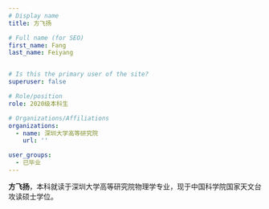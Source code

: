 ```yaml
---
# Display name
title: 方飞扬

# Full name (for SEO)
first_name: Fang
last_name: Feiyang


# Is this the primary user of the site?
superuser: false

# Role/position
role: 2020级本科生

# Organizations/Affiliations
organizations:
  - name: 深圳大学高等研究院
    url: ''

user_groups:
  - 已毕业
---
```


**方飞扬**，本科就读于深圳大学高等研究院物理学专业，现于中国科学院国家天文台攻读硕士学位。
